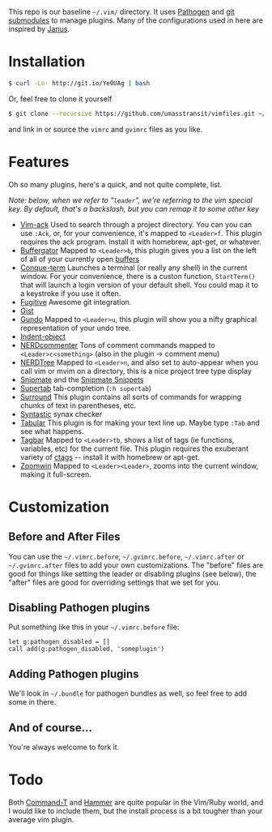 This repo is our baseline `~/.vim/` directory.  It uses [Pathogen][path]
and [git submodules][gitsm] to manage plugins.  Many of the configurations
used in here are inspired by [Janus][janus].

Installation
============
```bash
$ curl -Lo- http://git.io/Ye0UAg | bash
```

Or, feel free to clone it yourself

```bash
$ git clone --recursive https://github.com/umasstransit/vimfiles.git ~/.vim
```

and link in or source the `vimrc` and `gvimrc` files as you like.

Features
========
Oh so many plugins, here's a quick, and not quite complete, list.

*Note: below, when we refer to "`leader`", we're referring to the vim
special key.  By default, that's a backslash, but you can remap it to
some other key*

* [Vim-ack][ack]
Used to search through a project directory.  You can you can use `:Ack`,
or, for your convenience, it's mapped to `<Leader>f`.  This plugin requires
the ack program.  Install it with homebrew, apt-get, or whatever.
* [Buffergator][buffg]
Mapped to `<Leader>b`, this plugin gives you a list on the left of all
of your currently open [buffers][buff]
* [Conque-term][conque]
Launches a terminal (or really any shell) in the current window.  For
your convenience, there is a custon function, `StartTerm()` that will
launch a login version of your default shell.  You could map it to a
keystroke if you use it often.
* [Fugitive][fugitive]
Awesome git integration.
* [Gist][gist]
* [Gundo][gundo]
Mapped to `<Leader>u`, this plugin will show you a nifty graphical
representation of your undo tree.
* [Indent-object][indent]
* [NERDcommenter][nc]
Tons of comment commands mapped to `<Leader>c<something>` (also in the
plugin -> comment menu)
* [NERDTree][nt]
Mapped to `<Leader>n`, and also set to auto-appear when you call vim or
mvim on a directory, this is a nice project tree type display
* [Snipmate][snipmate] and the [Snipmate Snippets][snippets]
* [Supertab][st] tab-completion (`:h supertab`)
* [Surround][surround]
This plugin contains all sorts of commands for wrapping chunks of text
in parentheses, etc.
* [Syntastic][syntastic] synax checker
* [Tabular][tabular]
This plugin is for making your text line up.  Maybe type `:Tab` and see
what happens.
* [Tagbar][tagbar]
Mapped to `<Leader>tb`, shows a list of tags (ie functions, variables,
etc) for the current file.  This plugin requires the exuberant variety
of [ctags][ctags] -- install it with homebrew or apt-get.
* [Zoomwin][zoom]
Mapped to `<Leader><Leader>`, zooms into the current window, making it
full-screen.


Customization
=============
Before and After Files
----------------------
You can use the `~/.vimrc.before`, `~/.gvimrc.before`, `~/.vimrc.after` or
`~/.gvimrc.after` files to add your own customizations.  The "before" files
are good for things like setting the leader or disabling plugins (see
below), the "after" files are good for overriding settings that we set
for you.

Disabling Pathogen plugins
--------------------------
Put something like this in your `~/.vimrc.before` file:

```viml
let g:pathogen_disabled = []
call add(g:pathogen_disabled, 'someplugin')
```

Adding Pathogen plugins
-----------------------
We'll look in `~/.bundle` for pathogen bundles as well, so feel free to
add some in there.

And of course...
----------------
You're always welcome to fork it.

Todo
====
Both [Command-T][commt] and [Hammer][hammer] are quite popular in the
Vim/Ruby world, and I would like to include them, but the install
process is a bit tougher than your average vim plugin.

[path]: https://github.com/tpope/vim-pathogen
[gitsm]: http://book.git-scm.com/5_submodules.html
[janus]: https://github.com/carlhuda/janus
[ack]: https://github.com/mileszs/ack.vim
[align]: http://www.vim.org/scripts/script.php?script_id=294
[buffg]: https://github.com/jeetsukumaran/vim-buffergator
[buff]: http://vim.wikia.com/wiki/Vim_buffer_FAQ
[conque]: http://code.google.com/p/conque/
[fugitive]: https://github.com/tpope/vim-fugitive
[gist]: https://github.com/mattn/gist-vim
[gundo]: https://github.com/sjl/gundo.vim
[indent]: http://www.vim.org/scripts/script.php?script_id=3037
[nc]: https://github.com/scrooloose/nerdcommenter/blob/master/doc/NERD_commenter.txt
[nt]:https://github.com/scrooloose/nerdtree
[snipmate]: https://github.com/garbas/vim-snipmate
[snippets]: https://github.com/honza/snipmate-snippets
[st]: http://www.vim.org/scripts/script.php?script_id=1643
[surround]: https://github.com/tpope/vim-surround
[syntastic]: https://github.com/scrooloose/syntastic
[tabular]: http://vimcasts.org/episodes/aligning-text-with-tabular-vim/
[tagbar]: http://majutsushi.github.com/tagbar/
[ctags]: http://ctags.sourceforge.net/
[zoom]: http://www.vim.org/scripts/script.php?script_id=508
[commt]: https://wincent.com/products/command-t
[hammer]: https://github.com/robgleeson/hammer.vim
